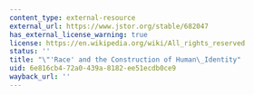 ```yaml
---
content_type: external-resource
external_url: https://www.jstor.org/stable/682047
has_external_license_warning: true
license: https://en.wikipedia.org/wiki/All_rights_reserved
status: ''
title: "\"'Race' and the Construction of Human\_Identity"
uid: 6e816cb4-72a0-439a-8182-ee51ecdb0ce9
wayback_url: ''
---
```

